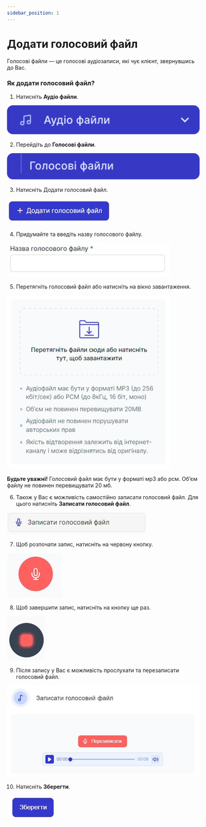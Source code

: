 ```yaml
---
sidebar_position: 1
---
```


# Додати голосовий файл

Голосові файли — це голосові аудіозаписи, які чує клієнт, звернувшись до Вас.
	
### Як додати голосовий файл?

1.	Натисніть **Аудіо файли**.
 
 ![](../../img/general-settings/voice-files/side-bar-audio-files-tab.svg)

2.	Перейдіть до **Голосові файли**.
 
 ![](../../img/general-settings/voice-files/side-bar-voice-files-tab.svg)

3.	Натисніть Додати голосовий файл.
 
 ![](../../img/general-settings/voice-files/Рисунок65.png)

4.	Придумайте та введіть назву голосового файлу.
 
 ![](../../img/general-settings/voice-files/Рисунок66.png)

5.	Перетягніть голосовий файл або натисніть на вікно завантаження.
 
 ![](../../img/general-settings/voice-files/Рисунок67.png)
 
**Будьте уважні!** Голосовий файл має бути у форматі мр3 або рсм. Обʼєм файлу не повинен перевищувати 20 мб.

 
6.	Також у Вас є можливість самостійно записати голосовий файл. Для цього натисніть **Записати голосовий файл**.
 
 ![](../../img/general-settings/voice-files/Рисунок68.png)

7.	Щоб розпочати запис, натисніть на червону кнопку.
 
 ![](../../img/general-settings/voice-files/Рисунок69.png)

8.	Щоб завершити запис, натисніть на кнопку ще раз.
 
 ![](../../img/general-settings/voice-files/Рисунок70.png)

9.	Після запису у Вас є можливість прослухати та перезаписати голосовий файл.
 
 ![](../../img/general-settings/voice-files/Рисунок71.png)

10.	Натисніть **Зберегти**.
 
 ![](../../img/general-settings/voice-files/Рисунок72.png)
 